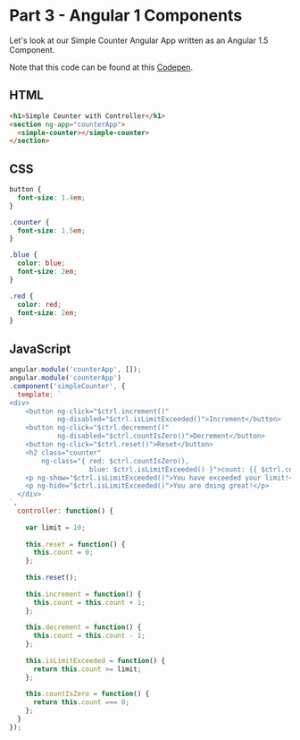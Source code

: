 # Part 3 - Angular 1 Components

Let's look at our Simple Counter Angular App written as an Angular 1.5 Component.

Note that this code can be found at this [Codepen](http://codepen.io/drmikeh/pen/RovYRx?editors=1010#0).

## HTML

```html
<h1>Simple Counter with Controller</h1>
<section ng-app="counterApp">
  <simple-counter></simple-counter>
</section>
```

## CSS

```css
button {
  font-size: 1.4em;
}

.counter {
  font-size: 1.5em;
}

.blue {
  color: blue;
  font-size: 2em;
}

.red {
  color: red;
  font-size: 2em;
}
```

## JavaScript

```javascript
angular.module('counterApp', []);
angular.module('counterApp')
.component('simpleCounter', {
  template: `
<div>
    <button ng-click="$ctrl.increment()"
            ng-disabled="$ctrl.isLimitExceeded()">Increment</button>
    <button ng-click="$ctrl.decrement()"
            ng-disabled="$ctrl.countIsZero()">Decrement</button>
    <button ng-click="$ctrl.reset()">Reset</button>
    <h2 class="counter" 
        ng-class="{ red: $ctrl.countIsZero(),
                    blue: $ctrl.isLimitExceeded() }">count: {{ $ctrl.count }}</h2>
    <p ng-show="$ctrl.isLimitExceeded()">You have exceeded your limit!</p>
    <p ng-hide="$ctrl.isLimitExceeded()">You are doing great!</p>
  </div>
`,  
  controller: function() {
  
    var limit = 10;
  
    this.reset = function() {
      this.count = 0;
    };
  
    this.reset();
  
    this.increment = function() {
      this.count = this.count + 1;
    };
  
    this.decrement = function() {
      this.count = this.count - 1;
    };
  
    this.isLimitExceeded = function() {
      return this.count >= limit;
    };
  
    this.countIsZero = function() {
      return this.count === 0;
    };
  }
});
```

